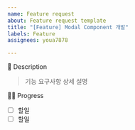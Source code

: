 ```yaml
---
name: Feature request
about: Feature request template
title: "[Feature] Modal Component 개발"
labels: Feature
assignees: youa7878

---
```


📝 Description
> 기능 요구사항 상세 설명

🏃‍♀️ Progress
- [ ] 할일
- [ ] 할일
